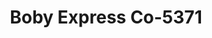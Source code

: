 ---
f_zip-code: 2126
f_state-code: MA
title: Boby Express Co-5371
f_phone: 617-298-9366
f_city-only: River Street Mattapa
f_address: 508 River Street Mattapa
f_location-unique-id: '5371'
slug: boby-express-co-5371
updated-on: '2024-05-30T13:46:58.046Z'
created-on: '2024-05-30T13:36:59.803Z'
published-on: '2024-05-30T13:54:32.469Z'
f_city-state: cms/city/river-street-mattapa-ma.md
f_company: cms/company/boby-express-co.md
f_state: cms/state/massachusetts.md
layout: '[payday-loan].html'
tags: payday-loan
---